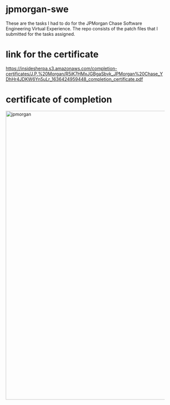 # jpmorgan-swe
These are the tasks I had to do for the JPMorgan Chase Software Engineering Virtual Experience. The repo consists of the patch files that I submitted for the tasks assigned.

# link for the certificate
https://insidesherpa.s3.amazonaws.com/completion-certificates/J.P.%20Morgan/R5iK7HMxJGBgaSbvk_JPMorgan%20Chase_YDhHr4JDKW6Yn5uLr_1636424959448_completion_certificate.pdf

# certificate of completion
<img width="915" alt="jpmorgan" src="https://user-images.githubusercontent.com/65179277/140966176-46f436fc-611a-45db-9c5b-62837614b338.png">

